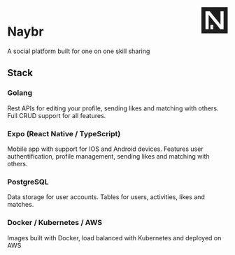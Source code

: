 <a>
    <img src="./global-assets/Naybr-Logo.jpg" alt="Naybr logo" title="Naybr" align="right" height="60" />
</a>

# Naybr

A social platform built for one on one skill sharing

## Stack

### Golang
Rest APIs for editing your profile, sending likes and matching with others. Full CRUD support for all features.

### Expo (React Native / TypeScript)
Mobile app with support for IOS and Android devices. Features user authentification, profile management, sending likes and matching with others.

### PostgreSQL
Data storage for user accounts. Tables for users, activities, likes and matches.

### Docker / Kubernetes / AWS
Images built with Docker, load balanced with Kubernetes and deployed on AWS